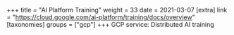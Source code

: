 +++
title = "AI Platform Training"
weight = 33
date = 2021-03-07
[extra]
link = "https://cloud.google.com/ai-platform/training/docs/overview"
[taxonomies]
groups = ["gcp"]
+++
GCP service: Distributed AI training

